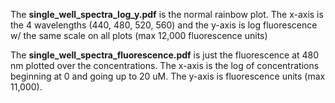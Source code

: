 The **single_well_spectra_log_y.pdf** is the normal rainbow plot. The x-axis is the 4 wavelengths (440, 480, 520, 560) and the y-axis is log fluorescence w/ the same scale on all plots (max 12,000 fluorescence units)

The **single_well_spectra_fluorescence.pdf** is just the fluorescence at 480 nm plotted over the concentrations. The x-axis is the log of concentrations beginning at 0 and going up to 20 uM. The y-axis is fluorescence units (max 11,000). 
